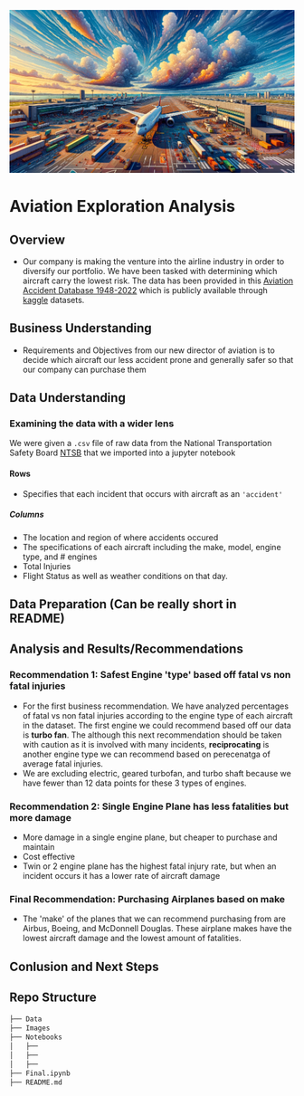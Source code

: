 ![Alt text](Images/airplane_readme_final.png)
# Aviation Exploration Analysis
## Overview
- Our company is making the venture into the airline industry in order to diversify our portfolio. We have been tasked with determining which aircraft carry the lowest risk. The data has been provided in this [Aviation Accident Database 1948-2022](https://www.kaggle.com/datasets/khsamaha/aviation-accident-database-synopses) which is publicly available through [kaggle](https://www.kaggle.com/) datasets.  
## Business Understanding
- Requirements and Objectives from our new director of aviation is to decide which aircraft our less accident prone and generally safer so that our company can purchase them
## Data Understanding
### Examining the data with a wider lens
We were given a `.csv` file of raw data from the National Transportation Safety Board [NTSB](https://www.ntsb.gov/Pages/AviationQueryv2.aspx) that we imported into a jupyter notebook
#### Rows
- Specifies that each incident that occurs with aircraft as an `'accident'` 
##### Columns
- The location and region of where accidents occured
- The specifications of each aircraft including the make, model, engine type, and # engines
- Total Injuries
- Flight Status as well as weather conditions on that day.
## Data Preparation (Can be really short in README)
## Analysis and Results/Recommendations
### Recommendation 1: Safest Engine 'type' based off fatal vs non fatal injuries
- For the first business recommendation. We have analyzed percentages of fatal vs non fatal injuries according to the engine type of each aircraft in the dataset. The first engine we could recommend based off our data is **turbo fan**. The although this next recommendation should be taken with caution as it is involved with many incidents, **reciprocating** is another engine type we can recommend based on perecenatga of average fatal injuries.  
- We are excluding electric, geared turbofan, and turbo shaft because we have fewer than 12 data points for these 3 types of engines. 
### Recommendation 2: Single Engine Plane has less fatalities but more damage
- More damage in a single engine plane, but cheaper to purchase and maintain
- Cost effective 
- Twin or 2 engine plane has the highest fatal injury rate, but when an incident occurs it has a lower rate of aircraft damage
### Final Recommendation: Purchasing Airplanes based on make
- The 'make' of the planes that we can recommend purchasing from are Airbus, Boeing, and McDonnell Douglas. These airplane makes have the lowest aircraft damage and the lowest amount of fatalities. 
## Conlusion and Next Steps
## Repo Structure
```
├── Data
├── Images
├── Notebooks
│   ├──
│   ├── 
│   ├── 
├── Final.ipynb
├── README.md
```